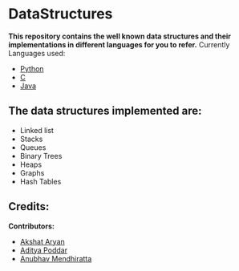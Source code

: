 # DataStructures
**This repository contains the well known data structures and their implementations in different languages for you to refer.**
Currently Languages used:

- [Python](https://github.com/crazydj8/DataStructures/tree/main/Python)
- [C](https://github.com/crazydj8/DataStructures/tree/main/C)
- [Java](https://github.com/crazydj8/DataStructures/tree/main/Java)

## The data structures implemented are:

- Linked list
- Stacks
- Queues
- Binary Trees
- Heaps
- Graphs
- Hash Tables

## Credits:
**Contributors:**

- [Akshat Aryan](https://github.com/crazydj8/)
- [Aditya Poddar](https://github.com/AdityaX24)
- [Anubhav Mendhiratta](https://github.com/anubhav1433)
